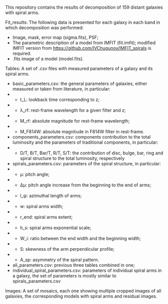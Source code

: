This repository contains the results of decomposition of 159 distant galaxies with spiral arms.

Fit_results:
The following data is presented for each galaxy in each band in which decomposition was performed:
- Image, mask, error map (sigma.fits), PSF;
- The parametric description of a model from IMFIT (fit.imfit); modified IMFIT version from https://github.com/IVChugunov/IMFIT_spirals is required.
- .fits image of a model (model.fits).

Tables:
A set of .csv files with measured parameters of a galaxy and its spiral arms.
- basic_parameters.csv: the general parameters of galaxies, either measured or taken from literature, in particular:
- - t_L: lookback time corresponding to z;
- - λ_rf: rest-frame wavelength for a given filter and z;
- - M_rf: absolute magnitude for rest-frame wavelength;
- - M_F814W: absolute magnitude in F814W filter in rest-frame.
- components_parameters.csv: components contribution to the total luminosity and the parameters of traditional components, in particular:
- - D/T, B/T, Bar/T, R/T, S/T: the contribution of disc, bulge, bar, ring and spiral structure to the total luminosity, respectively
- spirals_parameters.csv: parameters of the spiral structure, in particular:
- - μ: pitch angle;
- - Δμ: pitch angle increase from the beginning to the end of arms;
- - l_ψ: azimuthal length of arms;
- - w: spiral arms width;
- - r_end: spiral arms extent;
- - h_s: spiral arms exponential scale;
- - W_i: ratio between the end width and the beginning width;
- - S: skewness of the arm perpendicular profile;
- - A_sp: asymmetry of the spiral pattern.
- all_parameters.csv: previous three tables combined in one;
- individual_spiral_parameters.csv: parameters of individual spiral arms in a galaxy, the set of parameters is mostly similar to spirals_parameters.csv

Images:
A set of mosaics, each one showing multiple cropped images of all galaxies, the corresponding models with spiral arms and residual images.